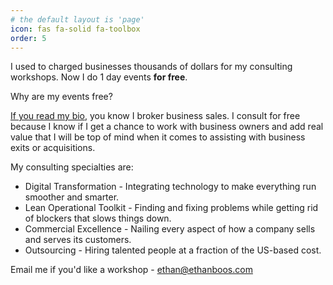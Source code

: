 ```yaml
---
# the default layout is 'page'
icon: fas fa-solid fa-toolbox
order: 5
---
```


I used to charged businesses thousands of dollars for my consulting workshops. Now I do 1 day events **for free**. 

Why are my events free?

[If you read my bio](https://www.ethanboos.com/about), you know I broker business sales. I consult for free because I know if I get a chance to work with business owners and add real value that I will be top of mind when it comes to assisting with business exits or acquisitions.

My consulting specialties are:
- Digital Transformation - Integrating technology to make everything run smoother and smarter.
- Lean Operational Toolkit - Finding and fixing problems while getting rid of blockers that slows things down.
- Commercial Excellence - Nailing every aspect of how a company sells and serves its customers.
- Outsourcing - Hiring talented people at a fraction of the US-based cost.

Email me if you'd like a workshop - [ethan@ethanboos.com](mailto:ethan@ethanboos.com)